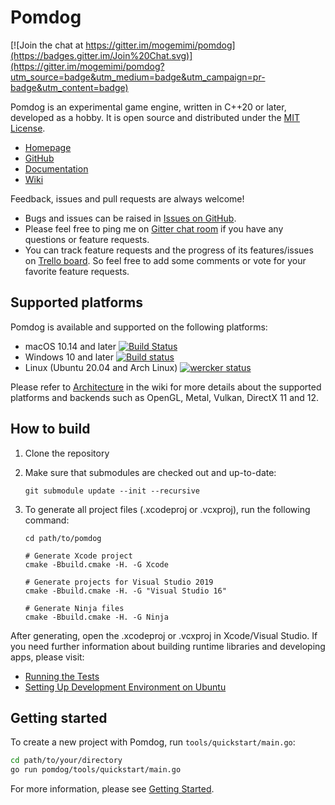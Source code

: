 # Pomdog

[![Join the chat at https://gitter.im/mogemimi/pomdog](https://badges.gitter.im/Join%20Chat.svg)](https://gitter.im/mogemimi/pomdog?utm_source=badge&utm_medium=badge&utm_campaign=pr-badge&utm_content=badge)

Pomdog is an experimental game engine, written in C++20 or later, developed as a hobby.
It is open source and distributed under the [MIT License](http://opensource.org/licenses/MIT).

* [Homepage](http://enginetrouble.net/pomdog)
* [GitHub](https://github.com/mogemimi/pomdog)
* [Documentation](https://github.com/mogemimi/pomdog/tree/master/docs)
* [Wiki](https://github.com/mogemimi/pomdog/wiki)

Feedback, issues and pull requests are always welcome!

* Bugs and issues can be raised in [Issues on GitHub](https://github.com/mogemimi/pomdog/issues).
* Please feel free to ping me on [Gitter chat room](https://gitter.im/mogemimi/pomdog) if you have any questions or feature requests.
* You can track feature requests and the progress of its features/issues on [Trello board](https://trello.com/b/lqd3nwrK/pomdog-game-engine). So feel free to add some comments or vote for your favorite feature requests.

## Supported platforms

Pomdog is available and supported on the following platforms:

* macOS 10.14 and later [![Build Status](https://travis-ci.org/mogemimi/pomdog.svg?branch=main)](https://travis-ci.org/mogemimi/pomdog)
* Windows 10 and later [![Build status](https://ci.appveyor.com/api/projects/status/hywx5fmkrk7gpdpl/branch/main?svg=true)](https://ci.appveyor.com/project/mogemimi/pomdog/branch/main)
* Linux (Ubuntu 20.04 and Arch Linux) [![wercker status](https://app.wercker.com/status/e7bab185762fa586284d832580e89561/s/main "wercker status")](https://app.wercker.com/project/byKey/e7bab185762fa586284d832580e89561)

Please refer to [Architecture](docs/Architecture.md) in the wiki for more details about the supported platforms and backends such as OpenGL, Metal, Vulkan, DirectX 11 and 12.

## How to build

1. Clone the repository
2. Make sure that submodules are checked out and up-to-date:

    ```shell
    git submodule update --init --recursive
    ```

3. To generate all project files (.xcodeproj or .vcxproj), run the following command:

    ```shell
    cd path/to/pomdog

    # Generate Xcode project
    cmake -Bbuild.cmake -H. -G Xcode

    # Generate projects for Visual Studio 2019
    cmake -Bbuild.cmake -H. -G "Visual Studio 16"

    # Generate Ninja files
    cmake -Bbuild.cmake -H. -G Ninja
    ```

After generating, open the .xcodeproj or .vcxproj in Xcode/Visual Studio.
If you need further information about building runtime libraries and developing apps, please visit:

* [Running the Tests](docs/Running-the-Tests.md)
* [Setting Up Development Environment on Ubuntu](docs/Setting-Up-Development-Environment-on-Ubuntu.md)

## Getting started

To create a new project with Pomdog, run `tools/quickstart/main.go`:

```sh
cd path/to/your/directory
go run pomdog/tools/quickstart/main.go
```

For more information, please see [Getting Started](docs/Getting-Started.md).
